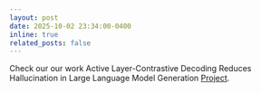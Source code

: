 ```yaml
---
layout: post
date: 2025-10-02 23:34:00-0400
inline: true
related_posts: false
---
```


Check our our work Active Layer-Contrastive Decoding Reduces Hallucination in Large Language Model Generation <a href="https://actlcd.github.io/">Project</a>.
